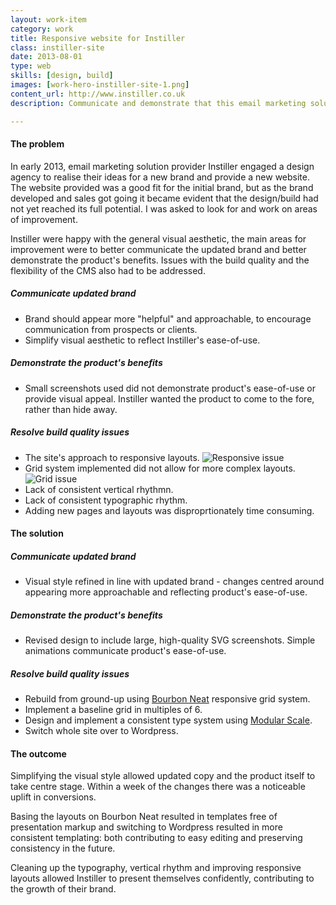 ```yaml
---
layout: work-item
category: work
title: Responsive website for Instiller
class: instiller-site
date: 2013-08-01
type: web
skills: [design, build]
images: [work-hero-instiller-site-1.png]
content_url: http://www.instiller.co.uk
description: Communicate and demonstrate that this email marketing solution is the choice for digital agencies.

---
```


#### The problem

In early 2013, email marketing solution provider Instiller engaged a design agency to realise their ideas for a new brand and provide a new website. The website provided was a good fit for the initial brand, but as the brand developed and sales got going it became evident that the design/build had not yet reached its full potential. I was asked to look for and work on areas of improvement.

Instiller were happy with the general visual aesthetic, the main areas for improvement were to better communicate the updated brand and better demonstrate the product's benefits. Issues with the build quality and the flexibility of the CMS also had to be addressed.

##### Communicate updated brand
* Brand should appear more "helpful" and approachable, to encourage communication from prospects or clients.
* Simplify visual aesthetic to reflect Instiller's ease-of-use.

##### Demonstrate the product's benefits
* Small screenshots used did not demonstrate product's ease-of-use or provide visual appeal. Instiller wanted the product to come to the fore, rather than hide away.

##### Resolve build quality issues
* The site's approach to responsive layouts. ![Responsive issue](/img/work-item-instiller-site-responsive-issue.png "Responsive issue")
* Grid system implemented did not allow for more complex layouts. ![Grid issue](/img/work-item-instiller-site-grid-issue.png "Grid issue")
* Lack of consistent vertical rhythmn.
* Lack of consistent typographic rhythm.
* Adding new pages and layouts was disproprtionately time consuming.

#### The solution

##### Communicate updated brand
* Visual style refined in line with updated brand - changes centred around appearing more approachable and reflecting product's ease-of-use.

##### Demonstrate the product's benefits
* Revised design to include large, high-quality SVG screenshots. Simple animations communicate product's ease-of-use.

##### Resolve build quality issues
* Rebuild from ground-up using [Bourbon Neat](http://neat.bourbon.io/) responsive grid system.
* Implement a baseline grid in multiples of 6.
* Design and implement a consistent type system using [Modular Scale](http://modularscale.com).
* Switch whole site over to Wordpress.

#### The outcome

Simplifying the visual style allowed updated copy and the product itself to take centre stage. Within a week of the changes there was a noticeable uplift in conversions.

Basing the layouts on Bourbon Neat resulted in templates free of presentation markup and switching to Wordpress resulted in more consistent templating: both contributing to easy editing and preserving consistency in the future.

Cleaning up the typography, vertical rhythm and improving responsive layouts allowed Instiller to present themselves confidently, contributing to the growth of their brand.